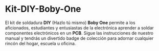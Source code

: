 # Kit-DIY-Boby-One
El kit de soldadura **DIY** (Hazlo tú mismo) **Boby One** permite a los aficionados, estudiantes y entusiastas de la electrónica aprender a soldar componentes electrónicos en un **PCB**. Sigue las instrucciones de nuestro manual y tendrás un divertido badge de colección para adornar cualquier rincón del hogar, escuela u oficina.
